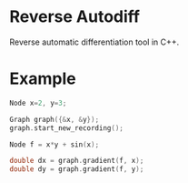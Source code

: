 # Reverse Autodiff

Reverse automatic differentiation tool in C++.

# Example

```c++
Node x=2, y=3;

Graph graph({&x, &y});
graph.start_new_recording();

Node f = x*y + sin(x);

double dx = graph.gradient(f, x);
double dy = graph.gradient(f, y);
```
